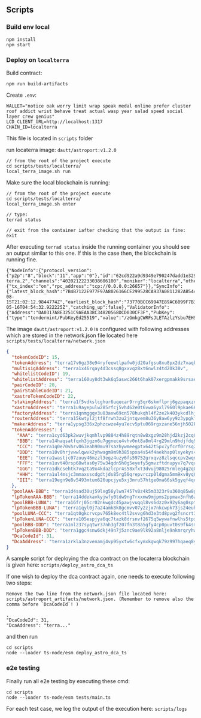 ## Scripts

### Build env local

```shell
npm install
npm start
```

### Deploy on `localterra`

Build contract:

```shell
npm run build-artifacts
```

Create `.env`:

```shell
WALLET="notice oak worry limit wrap speak medal online prefer cluster roof addict wrist behave treat actual wasp year salad speed social layer crew genius"
LCD_CLIENT_URL=http://localhost:1317
CHAIN_ID=localterra

```

This file is located in `scripts` folder

run locaterra image: `dautt/astroport:v1.2.0`

```shell
// from the root of the project execute
cd scripts/tests/localterra/
local_terra_image.sh run

```

Make sure the local blockchain is running:

```shell
// from the root of the project execute
cd scripts/tests/localterra/
local_terra_image.sh enter

// type:
terrad status

// exit from the container iafter checking that the output is fine:
exit

```

After executing `terrad status` inside the running container you should see an output similar to this one. If this is the case then, the blockchain is running fine.

```
{"NodeInfo":{"protocol_version":{"p2p":"8","block":"11","app":"0"},"id":"62cd922a9d9349e790247dadd1e32947450502fb","listen_addr":"tcp://0.0.0.0:26656","network":"localterra","version":"v0.34.19-terra.2","channels":"40202122233038606100","moniker":"localterra","other":{"tx_index":"on","rpc_address":"tcp://0.0.0.0:26657"}},"SyncInfo":{"latest_block_hash":"7B4B7122E977F97A8026166CE299528CA937A0811282AB544F575549BEE34F2F","latest_app_hash":"671CD261D4DE866876CA7569E14508E25254AFD0A2059D98979702E3C2A4C59D","latest_block_height":"943","latest_block_time":"2022-08-15T21:02:12.9844774Z","earliest_block_hash":"73770BCC69947E89AC6099F7B3047E6DF47C042FBD944A387DAD5C8252CE68DD","earliest_app_hash":"E3B0C44298FC1C149AFBF4C8996FB92427AE41E4649B934CA495991B7852B855","earliest_block_height":"1","earliest_block_time":"2022-05-16T04:54:32.922225Z","catching_up":false},"ValidatorInfo":{"Address":"DA0317A8E3251C9AEAA38C34820568DCD030CF3F","PubKey":{"type":"tendermint/PubKeyEd25519","value":"/zGmkgCWRFsJLETAzlzYsbu7EHS5HWpaSyR22rlFM68="},"VotingPower":"1"}}

```

The image `dautt/astroport:v1.2.0` is configured with following addresses which are stored in the network.json file located
here `scripts/tests/localterra/network.json`

```json
{
  "tokenCodeID": 15,
  "tokenAddress": "terra17v6gz38e94ryfeewtlpafw0jd20afgsu8xu8px2dz7xaqkz4afrqshln05",
  "multisigAddress": "terra1x46rqay4d3cssq8gxxvqz8xt6nwlz4td20k38v",
  "whitelistCodeID": 19,
  "whitelistAddress": "terra160uy8dt3wk6q5aswc266t6hak07xergpmakk9srsaedg7xwcw67s3yg939",
  "pairCodeID": 20,
  "pairStableCodeID": 21,
  "xastroTokenCodeID": 22,
  "stakingAddress": "terra1f5vdkslcghur6uqecar9rrg5qr6skmflprj6gzpaqxznjdah3syqqj5zu4",
  "xastroAddress": "terra1u9ayepulw285rfcj5vh462e0t6vwa6yxl7960l9pkae66w2gf7hqgwjcw9",
  "factoryAddress": "terra1qnmggqv3u03axw69cn578hukqhl4f2ze2k403ykcdlhj98978u7stv7fyj",
  "routerAddress": "terra15kwtyl2jtf8frwh3zu2jntqvem8u36y8aw6yy9z3ypgkfjx6ct2q73xas8",
  "makerAddress": "terra1ypsg336x2phzcwze4yu7ecv5ptu069rgxzane56njh502kuf9thskjdvqj",
  "tokenAddresses": {
    "AAA": "terra1cyd63pk2wuvjkqmhlvp9884z4h89rqtn8w8xgz9m28hjd2kzj2cq076xfe",
    "BBB": "terra14haqsatfqxh3jgzn6u7ggnece4vhv0nt8a8ml4rg29mln9hdjfdq9xpv0p",
    "CCC": "terra1q0e70vhrv063eah90mu97sazhywmeegptx642t5px7yfcrf0rrsq2nesul",
    "DDD": "terra10v0hrjvwwlqwvk2yhwagm9m9h385spxa4s54f4aekhap0lxyekys4jh3s4",
    "EEE": "terra1wastjc07zuuy46mzzl3egz4uzy6fs59752grxqvz8zlsqccpv2wqnfu3yr",
    "FFF": "terra1uvt40rsp68wtas0y75w34qdn5h0g5eyefy5gmvzftdnupyv7q7vqqp9fge",
    "GGG": "terra1dkcsehtk7vq2ta9x4kdazlcpr4s58xfxt3dvuj98025rmleg4g2q8g6d3p",
    "HHH": "terra1ul4msjc3mmaxsscdgdtjds85rg50qrepvrczp0ldgma5mm9xv8yq8a7tex",
    "III": "terra19egn9e8v5493mtum626upcjyu5xj3mru57htge0ma66sk5gyqf4qu6r90m"
  },
  "poolAAA-BBB": "terra1d4sad30uj59lxg56ylwn7457v8z4k5m3323r9u360q85w8ga3kfsk2eyfs",
  "lpTokenAAA-BBB": "terra14ddekavkyjwfy0tdw9ng7rxxmw9mjpms2ppmav3nfh6akady3pzqlggg5t",
  "poolBBB-LUNA": "terra16frj05cr02nkwgdc45pawjvuqql8vs6dzz0x92y6ag0spt4sfd5s5dsl09",
  "lpTokenBBB-LUNA": "terra1qyl0j7a24amk8k8gcmvv07y2zjx7nkcwpk73js24euh64hkja6esv7qrld",
  "poolLUNA-CCC": "terra1qt0gkcrvcpv765k8ec4tl2svvg6hd3e3td8pvg2fsncrt3dzjefsa4n0jc",
  "lpTokenLUNA-CCC": "terra105espjya6qc7tazk8drsnvf2675q5wywafnwlhs5tpx9yza7hpmqqxpx35",
  "poolBBB-DDD": "terra1nl237syqtwr37nh3gf207fn3t8a5gfy4cp0puvt0s9fk4sm0qmzsuc4mc5",
  "lpTokenBBB-DDD": "terra1ggc4snw6dkj49n7j5znc9ae9lk92a8nlje9nkmrqryhwdzz0g50qssm3ql",
  "DcaCodeId": 31,
  "DcaAddress": "terra1zrkla3nzvenamj4vp95yxtw6cfxymxkgwqk79z997hqaeq8yg8wsdw47e2"
}
```

A sample script for deploying the dca contract on the locaterra blockchain is given here:
`scripts/deploy_astro_dca_ts`

If one wish to deploy the dca contract again, one needs to execute following two steps:

```
Remove the two line from the network.json file located here:
scripts/astroport_artifacts/network.json. (Remember to remove also the comma before `DcaCodeId`! )

,
"DcaCodeId": 31,
"DcaAddress": "terra..."

```

and then run

```shell
cd scripts
node --loader ts-node/esm deploy_astro_dca_ts

```

### e2e testing

Finally run all e2e testing by executing these cmd:

```
cd scripts
node --loader ts-node/esm tests/main.ts
```

For each test case, we log the output of the execution here: `scripts/logs`
